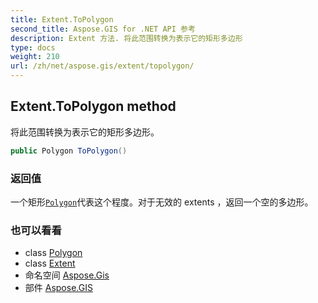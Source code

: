 ```yaml
---
title: Extent.ToPolygon
second_title: Aspose.GIS for .NET API 参考
description: Extent 方法. 将此范围转换为表示它的矩形多边形
type: docs
weight: 210
url: /zh/net/aspose.gis/extent/topolygon/
---
```

## Extent.ToPolygon method

将此范围转换为表示它的矩形多边形。

```csharp
public Polygon ToPolygon()
```

### 返回值

一个矩形[`Polygon`](../../../aspose.gis.geometries/polygon/)代表这个程度。对于无效的 extents ，返回一个空的多边形。

### 也可以看看

* class [Polygon](../../../aspose.gis.geometries/polygon/)
* class [Extent](../)
* 命名空间 [Aspose.Gis](../../extent/)
* 部件 [Aspose.GIS](../../../)


